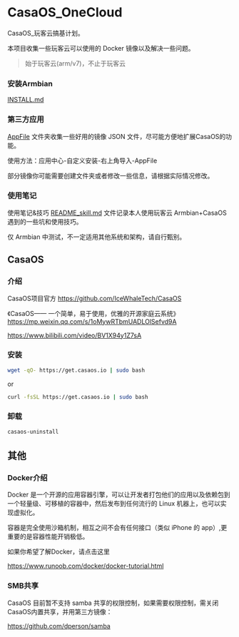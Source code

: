 # CasaOS_OneCloud

CasaOS_玩客云搞基计划。

本项目收集一些玩客云可以使用的 Docker 镜像以及解决一些问题。

> 始于玩客云(arm/v7)，不止于玩客云

### 安装Armbian
[INSTALL.md](/INSTALL.md)

### 第三方应用

[AppFile](/AppFile) 文件夹收集一些好用的镜像 JSON 文件，尽可能方便地扩展CasaOS的功能。

使用方法：应用中心-自定义安装-右上角导入-AppFile

部分镜像你可能需要创建文件夹或者修改一些信息，请根据实际情况修改。

### 使用笔记

使用笔记&技巧 [README_skill.md](/README_skill.md) 文件记录本人使用玩客云 Armbian+CasaOS 遇到的一些坑和使用技巧。

仅 Armbian 中测试，不一定适用其他系统和架构，请自行甄别。

## CasaOS

### 介绍

CasaOS项目官方 https://github.com/IceWhaleTech/CasaOS

《CasaOS—— 一个简单，易于使用，优雅的开源家庭云系统》
https://mp.weixin.qq.com/s/1oMywRTbmUADLOlSefvd9A

https://www.bilibili.com/video/BV1X94y1Z7sA

### 安装


```sh
wget -qO- https://get.casaos.io | sudo bash
```

or

```sh
curl -fsSL https://get.casaos.io | sudo bash
```

### 卸载

```sh
casaos-uninstall
```

## 其他

### Docker介绍

Docker 是一个开源的应用容器引擎，可以让开发者打包他们的应用以及依赖包到一个轻量级、可移植的容器中，然后发布到任何流行的 Linux 机器上，也可以实现虚拟化。

容器是完全使用沙箱机制，相互之间不会有任何接口（类似 iPhone 的 app）,更重要的是容器性能开销极低。

如果你希望了解Docker，请点击这里  

https://www.runoob.com/docker/docker-tutorial.html

### SMB共享

CasaOS 目前暂不支持 samba 共享的权限控制，如果需要权限控制，需关闭CasaOS内置共享，并用第三方镜像：

https://github.com/dperson/samba


